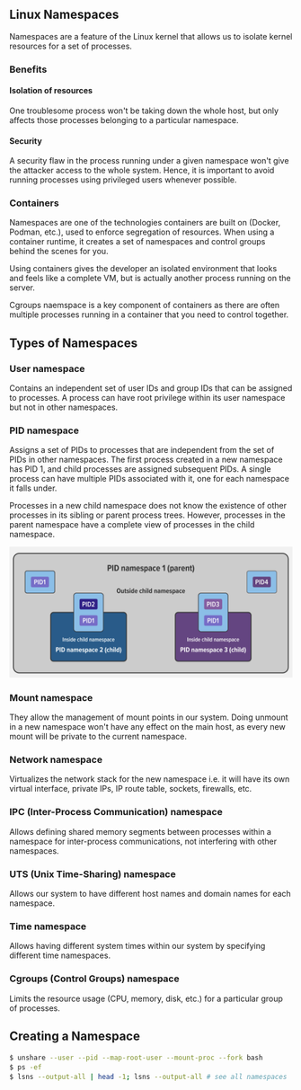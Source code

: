 ## Linux Namespaces

Namespaces are a feature of the Linux kernel that allows us to isolate kernel resources for a set of processes.

### Benefits

#### Isolation of resources

One troublesome process won't be taking down the whole host, but only affects those processes belonging to a particular namespace.

#### Security

A security flaw in the process running under a given namespace won't give the attacker access to the whole system. Hence, it is important to avoid running processes using privileged users whenever possible.

### Containers

Namespaces are one of the technologies containers are built on (Docker, Podman, etc.), used to enforce segregation of resources. When using a container runtime, it creates a set of namespaces and control groups behind the scenes for you.

Using containers gives the developer an isolated environment that looks and feels like a complete VM, but is actually another process running on the server.

Cgroups naemspace is a key component of containers as there are often multiple processes running in a container that you need to control together.

## Types of Namespaces

### User namespace

Contains an independent set of user IDs and group IDs that can be assigned to processes. A process can have root privilege within its user namespace but not in other namespaces.

### PID namespace

Assigns a set of PIDs to processes that are independent from the set of PIDs in other namespaces. The first process created in a new namespace has PID 1, and child processes are assigned subsequent PIDs. A single process can have multiple PIDs associated with it, one for each namespace it falls under.

Processes in a new child namespace does not know the existence of other processes in its sibling or parent process trees. However, processes in the parent namespace have a complete view of processes in the child namespace.

<img src="../assets/PID-namespaces.png">

### Mount namespace

They allow the management of mount points in our system. Doing unmount in a new namespace won't have any effect on the main host, as every new mount will be private to the current namespace.

### Network namespace

Virtualizes the network stack for the new namespace i.e. it will have its own virtual interface, private IPs, IP route table, sockets, firewalls, etc.

### IPC (Inter-Process Communication) namespace

Allows defining shared memory segments between processes within a namespace for inter-process communications, not interfering with other namespaces.

### UTS (Unix Time-Sharing) namespace

Allows our system to have different host names and domain names for each namespace.

### Time namespace

Allows having different system times within our system by specifying different time namespaces.

### Cgroups (Control Groups) namespace

Limits the resource usage (CPU, memory, disk, etc.) for a particular group of processes.

## Creating a Namespace

```bash
$ unshare --user --pid --map-root-user --mount-proc --fork bash
$ ps -ef
$ lsns --output-all | head -1; lsns --output-all # see all namespaces
```
